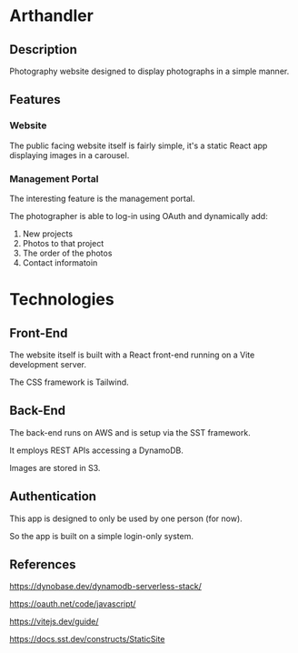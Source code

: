 # Arthandler
## Description
Photography website designed to display photographs in a simple manner.
## Features
### Website
The public facing website itself is fairly simple, it's a static React app displaying images in a carousel.
### Management Portal
The interesting feature is the management portal.

The photographer is able to log-in using OAuth and dynamically add:
1. New projects
2. Photos to that project
3. The order of the photos
4. Contact informatoin
# Technologies
## Front-End

The website itself is built with a React front-end running on a Vite development server. 

The CSS framework is Tailwind.
## Back-End
The back-end runs on AWS and is setup via the SST framework.

It employs REST APIs accessing a DynamoDB.

Images are stored in S3.
## Authentication
This app is designed to only be used by one person (for now).

So the app is built on a simple login-only system.


## References
https://dynobase.dev/dynamodb-serverless-stack/

https://oauth.net/code/javascript/

https://vitejs.dev/guide/

https://docs.sst.dev/constructs/StaticSite
